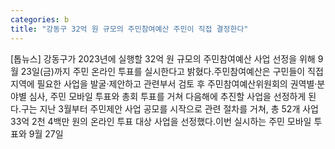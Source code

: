 ```yaml
---
categories: b
title: "강동구 32억 원 규모의 주민참여예산 주민이 직접 결정한다"
---
```

[톱뉴스] 강동구가 2023년에 실행할 32억 원 규모의 주민참여예산 사업 선정을 위해 9월 23일(금)까지 주민 온라인 투표를 실시한다고 밝혔다.주민참여예산은 구민들이 직접 지역에 필요한 사업을 발굴‧제안하고 관련부서 검토 후 주민참여예산위원회의 권역별‧분야별 심사, 주민 모바일 투표와 총회 투표를 거쳐 다음해에 추진할 사업을 선정하게 된다.구는 지난 3월부터 주민제안 사업 공모를 시작으로 관련 절차를 거쳐, 총 52개 사업 33억 2천 4백만 원의 온라인 투표 대상 사업을 선정했다.이번 실시하는 주민 모바일 투표와 9월 27일